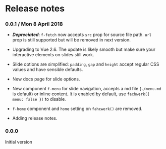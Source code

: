 # Release notes

### 0.0.1 / Mon 8 April 2018

* ***Depreciated***: `f-fetch` now accepts `src` prop for source file path. `url` prop is still supported but will be removed in next version.

* Upgrading to Vue 2.6. The update is likely smooth but make sure your interactive elements on slides still work.

* Slide options are simplified: `padding`, `gap` and `height` accept regular CSS values and  have sensible defaults.

* New docs page for slide options.

* New component `f-menu` for slide navigation, accepts a md file (`./menu.md` is default) or inline content. It is enabled by default, use `fachwerk({ menu: false })` to disable.

* `f-home` component and `home` setting on `fahcwerk()` are removed.

* Adding release notes.

### 0.0.0

Initial version



